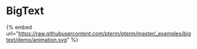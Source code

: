 # BigText

{% embed url="https://raw.githubusercontent.com/pterm/pterm/master/_examples/bigtext/demo/animation.svg" %}
